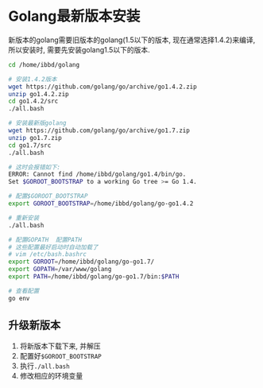 # Golang最新版本安装

新版本的golang需要旧版本的golang(1.5以下的版本, 现在通常选择1.4.2)来编译, 所以安装时, 需要先安装golang1.5以下的版本.

```sh
cd /home/ibbd/golang

# 安装1.4.2版本
wget https://github.com/golang/go/archive/go1.4.2.zip
unzip go1.4.2.zip
cd go1.4.2/src
./all.bash

# 安装最新版golang
wget https://github.com/golang/go/archive/go1.7.zip
unzip go1.7.zip
cd go1.7/src
./all.bash

# 这时会报错如下:
ERROR: Cannot find /home/ibbd/golang/go1.4/bin/go.
Set $GOROOT_BOOTSTRAP to a working Go tree >= Go 1.4.

# 配置$GOROOT_BOOTSTRAP
export GOROOT_BOOTSTRAP=/home/ibbd/golang/go-go1.4.2

# 重新安装
./all.bash

# 配置GOPATH  配置PATH
# 这些配置最好启动时自动加载了
# vim /etc/bash.bashrc
export GOROOT=/home/ibbd/golang/go-go1.7/
export GOPATH=/var/www/golang
export PATH=/home/ibbd/golang/go-go1.7/bin:$PATH

# 查看配置
go env
```

## 升级新版本

1. 将新版本下载下来, 并解压
2. 配置好`$GOROOT_BOOTSTRAP`
3. 执行`./all.bash`
4. 修改相应的环境变量



